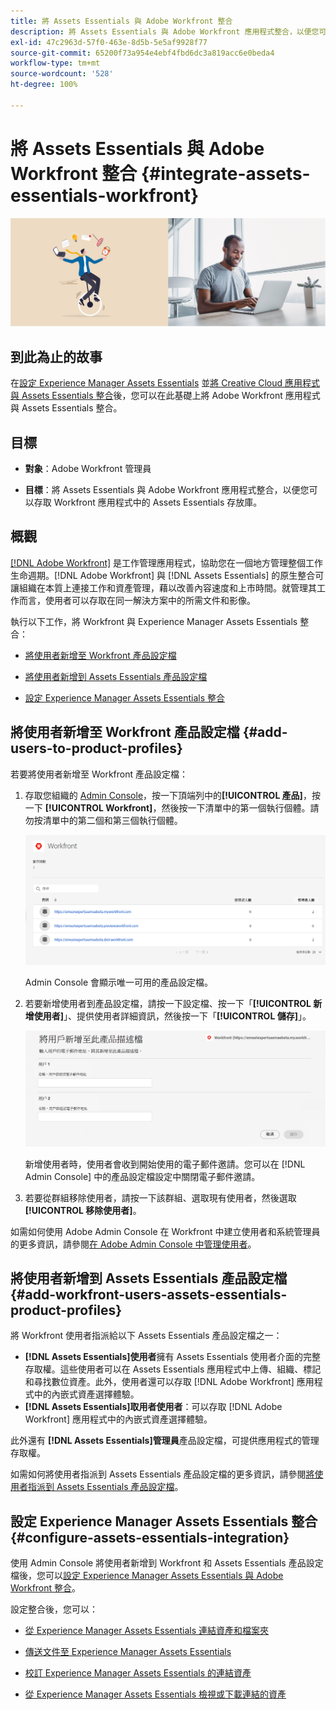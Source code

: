 ```yaml
---
title: 將 Assets Essentials 與 Adobe Workfront 整合
description: 將 Assets Essentials 與 Adobe Workfront 應用程式整合，以便您可以存取 Workfront 應用程式中的 Assets Essentials 存放庫。
exl-id: 47c2963d-57f0-463e-8d5b-5e5af9928f77
source-git-commit: 65200f73a954e4ebf4fbd6dc3a819acc6e0beda4
workflow-type: tm+mt
source-wordcount: '528'
ht-degree: 100%

---
```


# 將 Assets Essentials 與 Adobe Workfront 整合 {#integrate-assets-essentials-workfront}

![切換深色和淺色主題的偏好設定](assets/cce-workfront.png)

## 到此為止的故事

在[設定 Experience Manager Assets Essentials](adminster-aem-assets-essentials.md) 並[將 Creative Cloud 應用程式與 Assets Essentials 整合](integrate-assets-essentials-creative-cloud.md)後，您可以在此基礎上將 Adobe Workfront 應用程式與 Assets Essentials 整合。

## 目標

* **對象**：Adobe Workfront 管理員

* **目標**：將 Assets Essentials 與 Adobe Workfront 應用程式整合，以便您可以存取 Workfront 應用程式中的 Assets Essentials 存放庫。

## 概觀

[[!DNL Adobe Workfront]](https://www.workfront.com/) 是工作管理應用程式，協助您在一個地方管理整個工作生命週期。[!DNL Adobe Workfront] 與 [!DNL Assets Essentials] 的原生整合可讓組織在本質上連接工作和資產管理，藉以改善內容速度和上市時間。就管理其工作而言，使用者可以存取在同一解決方案中的所需文件和影像。

執行以下工作，將 Workfront 與 Experience Manager Assets Essentials 整合：

* [將使用者新增至 Workfront 產品設定檔](#add-users-to-product-profiles)

* [將使用者新增到 Assets Essentials 產品設定檔](#add-workfront-users-assets-essentials-product-profiles)

* [設定 Experience Manager Assets Essentials 整合](#configure-assets-essentials-integration)

## 將使用者新增至 Workfront 產品設定檔 {#add-users-to-product-profiles}

若要將使用者新增至 Workfront 產品設定檔：

1. 存取您組織的 [Admin Console](https://adminconsole.adobe.com)，按一下頂端列中的&#x200B;**[!UICONTROL 產品]**，按一下 **[!UICONTROL Workfront]**，然後按一下清單中的第一個執行個體。請勿按清單中的第二個和第三個執行個體。

   ![Admin Console 管理員設定檔](assets/workfront-instances.png)

   Admin Console 會顯示唯一可用的產品設定檔。

1. 若要新增使用者到產品設定檔，請按一下設定檔、按一下「**[!UICONTROL 新增使用者]**」、提供使用者詳細資訊，然後按一下「**[!UICONTROL 儲存]**」。

   ![新增使用者管理員設定檔](assets/add-users-workfront.png)

   新增使用者時，使用者會收到開始使用的電子郵件邀請。您可以在 [!DNL Admin Console] 中的產品設定檔設定中關閉電子郵件邀請。

1. 若要從群組移除使用者，請按一下該群組、選取現有使用者，然後選取&#x200B;**[!UICONTROL 移除使用者]**。

如需如何使用 Adobe Admin Console 在 Workfront 中建立使用者和系統管理員的更多資訊，請參閱[在 Adobe Admin Console 中管理使用者](https://one.workfront.com/s/document-item?bundleId=the-new-workfront-experience&amp;topicId=Content%2FAdministration_and_Setup%2FAdd_users%2FCreate_and_manage_users%2Fadmin-console.htm&amp;_LANG=enus)。

## 將使用者新增到 Assets Essentials 產品設定檔 {#add-workfront-users-assets-essentials-product-profiles}

將 Workfront 使用者指派給以下 Assets Essentials 產品設定檔之一：

* **[!DNL Assets Essentials]使用者**&#x200B;擁有 Assets Essentials 使用者介面的完整存取權。這些使用者可以在 Assets Essentials 應用程式中上傳、組織、標記和尋找數位資產。此外，使用者還可以存取 [!DNL Adobe Workfront] 應用程式中的內嵌式資產選擇體驗。
* **[!DNL Assets Essentials]取用者使用者**：可以存取 [!DNL Adobe Workfront] 應用程式中的內嵌式資產選擇體驗。

此外還有 **[!DNL Assets Essentials]管理員**&#x200B;產品設定檔，可提供應用程式的管理存取權。

如需如何將使用者指派到 Assets Essentials 產品設定檔的更多資訊，請參閱[將使用者指派到 Assets Essentials 產品設定檔](adminster-aem-assets-essentials.md#add-users-to-product-profiles)。

## 設定 Experience Manager Assets Essentials 整合 {#configure-assets-essentials-integration}

使用 Admin Console 將使用者新增到 Workfront 和 Assets Essentials 產品設定檔後，您可以[設定 Experience Manager Assets Essentials 與 Adobe Workfront 整合](https://one.workfront.com/s/document-item?bundleId=the-new-workfront-experience&amp;topicId=Content%2FDocuments%2FAdobe_Workfront_for_Experience_Manager_Assets_Essentials%2F_workfront-for-aem-asset-essentials.htm)。

設定整合後，您可以：

* [從 Experience Manager Assets Essentials 連結資產和檔案夾](https://one.workfront.com/s/document-item?bundleId=the-new-workfront-experience&amp;topicId=Content%2FDocuments%2FAdobe_Workfront_for_Experience_Manager_Assets_Essentials%2Flink-to-aem.htm&amp;_LANG=enus)

* [傳送文件至 Experience Manager Assets Essentials](https://one.workfront.com/s/document-item?bundleId=the-new-workfront-experience&amp;topicId=Content%2FDocuments%2FAdobe_Workfront_for_Experience_Manager_Assets_Essentials%2Fsend-to-aem.htm&amp;_LANG=enus)

* [校訂 Experience Manager Assets Essentials 的連結資產](https://one.workfront.com/s/document-item?bundleId=the-new-workfront-experience&amp;topicId=Content%2FDocuments%2FAdobe_Workfront_for_Experience_Manager_Assets_Essentials%2Fproof-linked-asset-aem.htm)

* [從 Experience Manager Assets Essentials 檢視或下載連結的資產](https://one.workfront.com/s/document-item?bundleId=the-new-workfront-experience&amp;topicId=Content%2FDocuments%2FAdobe_Workfront_for_Experience_Manager_Assets_Essentials%2Fview-download-asset.htm)
